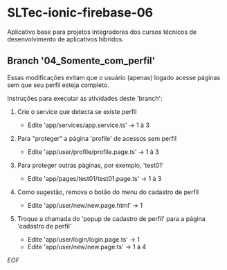 # SLTec-ionic-firebase-06

Aplicativo base para projetos integradores dos cursos técnicos de desenvolvimento de aplicativos híbridos.

## Branch '04_Somente_com_perfil'

Essas modificações evitam que o usuário (apenas) logado acesse páginas sem que seu perfil esteja completo.

Instruções para executar as atividades deste 'branch':

1) Crie o service que detecta se existe perfil

    - Edite 'app/services/app.service.ts' &rarr; 1 à 3

2) Para "proteger" a página 'profile' de acessos sem perfil

    - Edite 'app/user/profile/profile.page.ts' &rarr; 1 à 3

3) Para proteger outras páginas, por exemplo, 'test01'

    - Edite 'app/pages/test01/test01.page.ts' &rarr; 1 à 3

4) Como sugestão, remova o botão do menu do cadastro de perfil

    - Edite 'app/user/new/new.page.html' &rarr; 1

5) Troque a chamada do 'popup de cadastro de perfil' para a página 'cadastro de perfil'

    - Edite 'app/user/login/login.page.ts' &rarr; 1
    - Edite 'app/user/new/new.page.ts' &rarr; 1 à 4

*EOF*
